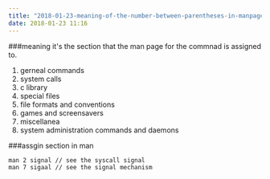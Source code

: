 ```yaml
---
title: "2018-01-23-meaning-of-the-number-between-parentheses-in-manpages"
date: 2018-01-23 11:16
---
```


###meaning
it's the section that the man page for the commnad is assigned to.

1. gerneal commands
2. system calls
3. c library
4. special files
5. file formats and conventions
6. games and screensavers
7. miscellanea
8. system administration commands and daemons

###assgin section in man
```
man 2 signal // see the syscall signal
man 7 sigaal // see the signal mechanism 
```